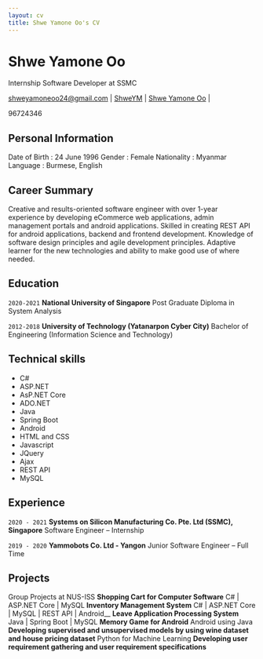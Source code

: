 ```yaml
---
layout: cv
title: Shwe Yamone Oo's CV
---
```

# Shwe Yamone Oo
Internship Software Developer at SSMC

<div id="webaddress">
<a href="mailto:shweyamoneoo24@gmail.com">shweyamoneoo24@gmail.com</a>
|
<i class="fa fa-github"></i> <a href="http://github.com/ShweYM">ShweYM</a>
|
<i class="fa fa-linkin"></i><a href="https://www.linkedin.com/in/shweyamone/">Shwe Yamone Oo</a>
|
<i class="fa fa-phone"></i><p>96724346</p>
</div>

## Personal Information

Date of Birth : 24 June 1996 
Gender : Female
Nationality : Myanmar
Language : Burmese, English

## Career Summary

Creative and results-oriented software engineer with over 1-year experience by developing eCommerce web applications, admin management portals and android applications. Skilled in creating REST API for android applications, backend and frontend development. Knowledge of software design principles and agile development principles. Adaptive learner for the new technologies and ability to make good use of where needed.

## Education

`2020-2021`
__National University of Singapore__ Post Graduate Diploma in System Analysis

`2012-2018`
__University of Technology (Yatanarpon Cyber City)__ Bachelor of Engineering (Information Science and Technology)

## Technical skills

* C#
* ASP.NET
* AsP.NET Core
* ADO.NET
* Java
* Spring Boot
* Android
* HTML and CSS
* Javascript
* JQuery
* Ajax
* REST API
* MySQL

## Experience

`2020 - 2021` 
__Systems on Silicon Manufacturing Co. Pte. Ltd (SSMC), Singapore__ Software Engineer – Internship

`2019 - 2020`
__Yammobots Co. Ltd - Yangon__ Junior Software Engineer – Full Time


## Projects

Group Projects at NUS-ISS
__Shopping Cart for Computer Software__ C# | ASP.NET Core | MySQL
__Inventory Management System__ C# | ASP.NET Core | MySQL | REST API | Android__
__Leave Application Processing System__ Java | Spring Boot | MySQL
__Memory Game for Android__ Android using Java
__Developing supervised and unsupervised models by using wine dataset and house pricing dataset__ Python for Machine Learning
__Developing user requirement gathering and user requirement specifications__

<!-- ### Footer

Last updated: 2021 Jan -->
